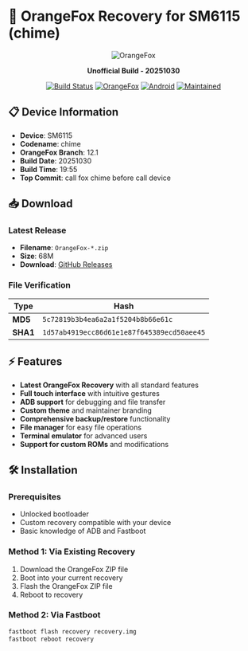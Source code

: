# 🦊 OrangeFox Recovery for  SM6115 (chime)

<div align="center">

![OrangeFox](https://encrypted-tbn0.gstatic.com/images?q=tbn:ANd9GcSKQkL6PDlh_yc0uuf_zfIhuuUsBikUf6A5JZbwQ-tX6w&s=10)

**Unofficial Build - 20251030**

[![Build Status](https://img.shields.io/badge/Build-Success-brightgreen)]()
[![OrangeFox](https://img.shields.io/badge/OrangeFox-12.1-orange)]()
[![Android](https://img.shields.io/badge/Android-12.1-blue)]()
[![Maintained](https://img.shields.io/badge/Maintained-Yes-green)]()

</div>

## 📋 Device Information

- **Device**:  SM6115
- **Codename**: chime
- **OrangeFox Branch**: 12.1
- **Build Date**: 20251030
- **Build Time**: 19:55 
- **Top Commit**: call fox chime before call device

## 📥 Download

### Latest Release
- **Filename**: `OrangeFox-*.zip`
- **Size**: 68M
- **Download**: [GitHub Releases](https://github.com/MRT-project/OrangeFox_recovery/releases/tag/6263700975255552)

### File Verification
| Type | Hash |
|------|------|
| **MD5** | `5c72819b3b4ea6a2a1f5204b8b66e61c` |
| **SHA1** | `1d57ab4919ecc86d61e1e87f645389ecd50aee45` |

## ⚡ Features

- **Latest OrangeFox Recovery** with all standard features
- **Full touch interface** with intuitive gestures
- **ADB support** for debugging and file transfer
- **Custom theme** and maintainer branding
- **Comprehensive backup/restore** functionality
- **File manager** for easy file operations
- **Terminal emulator** for advanced users
- **Support for custom ROMs** and modifications

## 🛠️ Installation

### Prerequisites
- Unlocked bootloader
- Custom recovery compatible with your device
- Basic knowledge of ADB and Fastboot

### Method 1: Via Existing Recovery
1. Download the OrangeFox ZIP file
2. Boot into your current recovery
3. Flash the OrangeFox ZIP file
4. Reboot to recovery

### Method 2: Via Fastboot
```bash
fastboot flash recovery recovery.img
fastboot reboot recovery
